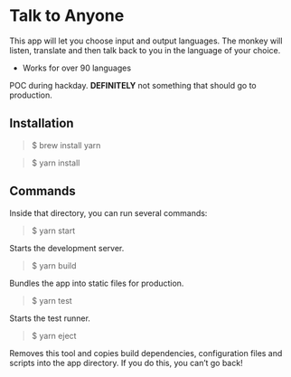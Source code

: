 # Talk to Anyone

This app will let you choose input and output languages. 
The monkey will listen, translate and then talk back to you in the language of your choice.

- Works for over 90 languages

POC during hackday.
**DEFINITELY** not something that should go to production.

## Installation

> $ brew install yarn

> $ yarn install
## Commands

Inside that directory, you can run several commands:

> $ yarn start

  Starts the development server.

> $ yarn build

  Bundles the app into static files for production.

> $ yarn test

  Starts the test runner.

> $ yarn eject

  Removes this tool and copies build dependencies, configuration files
  and scripts into the app directory. If you do this, you can’t go back!
